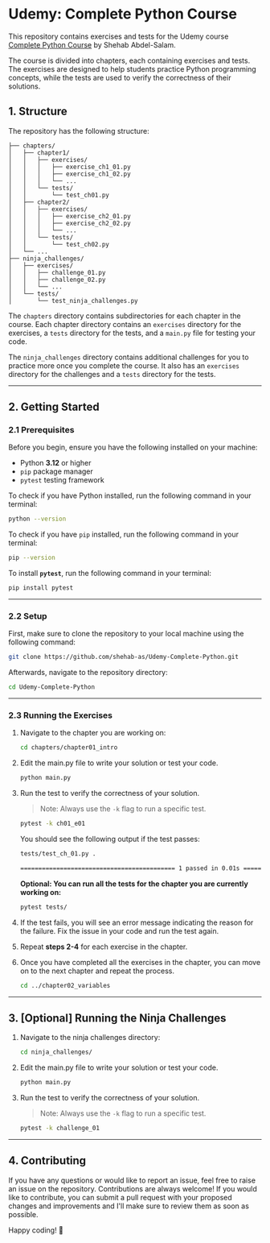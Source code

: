# Udemy: Complete Python Course

This repository contains exercises and tests for the Udemy course [Complete Python Course]() by Shehab Abdel-Salam.

The course is divided into chapters, each containing exercises and tests. The exercises are designed to help students practice Python programming concepts, while the tests are used to verify the correctness of their solutions.

## 1. Structure
The repository has the following structure:
```
├── chapters/
│   ├── chapter1/
│   │   ├── exercises/
│   │   │   ├── exercise_ch1_01.py
│   │   │   ├── exercise_ch1_02.py
│   │   │   └── ...
│   │   └── tests/
│   │       └── test_ch01.py
│   ├── chapter2/
│   │   ├── exercises/
│   │   │   ├── exercise_ch2_01.py
│   │   │   ├── exercise_ch2_02.py
│   │   │   └── ...
│   │   └── tests/
│   │       └── test_ch02.py
│   └── ...
├── ninja_challenges/
│   ├── exercises/
│   │   ├── challenge_01.py
│   │   ├── challenge_02.py
│   │   └── ...
│   └── tests/
│       └── test_ninja_challenges.py
```

The `chapters` directory contains subdirectories for each chapter in the course. Each chapter directory contains an `exercises` directory for the exercises, a `tests` directory for the tests, and a `main.py` file for testing your code.

The `ninja_challenges` directory contains additional challenges for you to practice more once you complete the course. It also has an `exercises` directory for the challenges and a `tests` directory for the tests.

---

## 2. Getting Started
### 2.1 Prerequisites
Before you begin, ensure you have the following installed on your machine:
- Python **3.12** or higher
- `pip` package manager
- `pytest` testing framework

To check if you have Python installed, run the following command in your terminal:

```bash
python --version
```

To check if you have `pip` installed, run the following command in your terminal:

```bash
pip --version
```

To install **`pytest`**, run the following command in your terminal:

```bash
pip install pytest
```
---
### 2.2 Setup
First, make sure to clone the repository to your local machine using the following command:
```bash
git clone https://github.com/shehab-as/Udemy-Complete-Python.git
```

Afterwards, navigate to the repository directory:
```bash
cd Udemy-Complete-Python
```
---
### 2.3 Running the Exercises

1. Navigate to the chapter you are working on:

   ```bash
   cd chapters/chapter01_intro
   ```

2. Edit the main.py file to write your solution or test your code.

   ```bash
   python main.py
   ```

3. Run the test to verify the correctness of your solution.
   > Note: Always use the `-k` flag to run a specific test.

   ```bash
   pytest -k ch01_e01
   ```
   You should see the following output if the test passes:

   ```bash
   tests/test_ch_01.py .                                                                                [100%]

   =========================================== 1 passed in 0.01s =============================================
   ```

   **Optional: You can run all the tests for the chapter you are currently working on:**

   ```bash
   pytest tests/
   ```

4. If the test fails, you will see an error message indicating the reason for the failure. Fix the issue in your code and run the test again.

5. Repeat **steps 2-4** for each exercise in the chapter.

6. Once you have completed all the exercises in the chapter, you can move on to the next chapter and repeat the process.
   ```bash
   cd ../chapter02_variables
   ```

---
## 3. [Optional] Running the Ninja Challenges

1. Navigate to the ninja challenges directory:

   ```bash
   cd ninja_challenges/
   ```
2. Edit the main.py file to write your solution or test your code.

   ```bash
   python main.py
   ```
3. Run the test to verify the correctness of your solution.
   > Note: Always use the `-k` flag to run a specific test.

   ```bash
   pytest -k challenge_01
   ```

---
## 4. Contributing

If you have any questions or would like to report an issue, feel free to raise an issue on the repository.
Contributions are always welcome! If you would like to contribute, you can submit a pull request with your proposed changes and improvements and I'll make sure to review them as soon as possible.

Happy coding! 🐍
